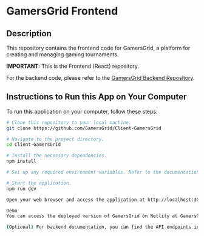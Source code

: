 # GamersGrid Frontend

## Description
This repository contains the frontend code for GamersGrid, a platform for creating and managing gaming tournaments.

**IMPORTANT:**
This is the Frontend (React) repository.

For the backend code, please refer to the [GamersGrid Backend Repository](https://github.com/GamersGrid/Server-GamersGrid).

## Instructions to Run this App on Your Computer
To run this application on your computer, follow these steps:

```bash
# Clone this repository to your local machine.
git clone https://github.com/GamersGrid/Client-GamersGrid

# Navigate to the project directory.
cd Client-GamersGrid

# Install the necessary dependencies.
npm install

# Set up any required environment variables. Refer to the documentation for a list of environment variables needed.

# Start the application.
npm run dev

Open your web browser and access the application at http://localhost:3000.

Demo
You can access the deployed version of GamersGrid on Netlify at GamersGrid.

(Optional) For backend documentation, you can find the API endpoints in the GamersGrid Backend Documentation.